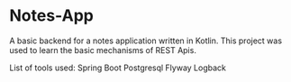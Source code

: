 # Notes-App

A basic backend for a notes application written in Kotlin. This project was used to learn the basic mechanisms of REST Apis.

List of tools used:
Spring Boot
Postgresql
Flyway
Logback
